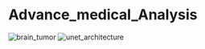 # Advance_medical_Analysis
![brain_tumor](https://github.com/user-attachments/assets/b085b17c-31f4-49db-9ffa-0b2cdd1322c7)
![unet_architecture](https://github.com/user-attachments/assets/bfd19860-4e53-48ed-ac8a-6ee1955250c5)
